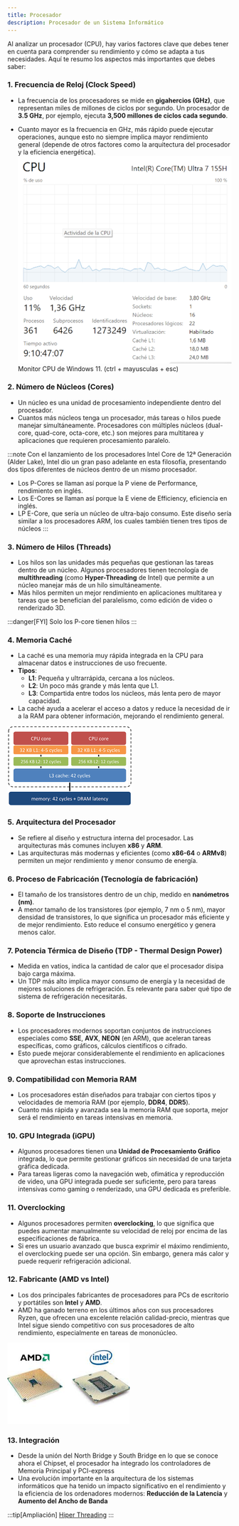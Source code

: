 ```yaml
---
title: Procesador
description: Procesador de un Sistema Informático
---
```


Al analizar un procesador (CPU), hay varios factores clave que debes tener en cuenta para comprender su rendimiento y cómo se adapta a tus necesidades. Aquí te resumo los aspectos más importantes que debes saber:

### 1. **Frecuencia de Reloj (Clock Speed)**
   - La frecuencia de los procesadores se mide en **gigahercios (GHz)**, que representan miles de millones de ciclos por segundo. Un procesador de **3.5 GHz**, por ejemplo, ejecuta **3,500 millones de ciclos cada segundo**.

   - Cuanto mayor es la frecuencia en GHz, más rápido puede ejecutar operaciones, aunque esto no siempre implica mayor rendimiento general (depende de otros factores como la arquitectura del procesador y la eficiencia energética).
![Monitor CPU W11](../../../../assets/ut1/cpuMonitor.png)
Monitor CPU de Windows 11. (ctrl + mayusculas + esc)

### 2. **Número de Núcleos (Cores)**
   - Un núcleo es una unidad de procesamiento independiente dentro del procesador.
   - Cuantos más núcleos tenga un procesador, más tareas o hilos puede manejar simultáneamente. Procesadores con múltiples núcleos (dual-core, quad-core, octa-core, etc.) son mejores para multitarea y aplicaciones que requieren procesamiento paralelo.
   
   :::note
   Con el lanzamiento de los procesadores Intel Core de 12ª Generación (Alder Lake), Intel dio un gran paso adelante en esta filosofía, presentando dos tipos diferentes de núcleos dentro de un mismo procesador.

   - Los P-Cores se llaman así porque la P viene de Performance, rendimiento en inglés.
   - Los E-Cores se llaman así porque la E viene de Efficiency, eficiencia en inglés.
   - LP E-Core, que sería un núcleo de ultra-bajo consumo. Este diseño sería similar a los procesadores ARM, los cuales también tienen tres tipos de núcleos
   :::

### 3. **Número de Hilos (Threads)**
   - Los hilos son las unidades más pequeñas que gestionan las tareas dentro de un núcleo. Algunos procesadores tienen tecnología de **multithreading** (como **Hyper-Threading** de Intel) que permite a un núcleo manejar más de un hilo simultáneamente.
   - Más hilos permiten un mejor rendimiento en aplicaciones multitarea y tareas que se benefician del paralelismo, como edición de video o renderizado 3D.

:::danger[FYI]
Solo los P-core tienen hilos
:::

### 4. **Memoria Caché**
   - La caché es una memoria muy rápida integrada en la CPU para almacenar datos e instrucciones de uso frecuente.
   - **Tipos**: 
     - **L1**: Pequeña y ultrarrápida, cercana a los núcleos.
     - **L2**: Un poco más grande y más lenta que L1.
     - **L3**: Compartida entre todos los núcleos, más lenta pero de mayor capacidad.
   - La caché ayuda a acelerar el acceso a datos y reduce la necesidad de ir a la RAM para obtener información, mejorando el rendimiento general.

   ![Caches L1, L2, L3](../../../../assets/ut1/caches.png) 

### 5. **Arquitectura del Procesador**
   - Se refiere al diseño y estructura interna del procesador. Las arquitecturas más comunes incluyen **x86** y **ARM**.
   - Las arquitecturas más modernas y eficientes (como **x86-64** o **ARMv8**) permiten un mejor rendimiento y menor consumo de energía.

### 6. **Proceso de Fabricación (Tecnología de fabricación)**
   - El tamaño de los transistores dentro de un chip, medido en **nanómetros (nm)**.
   - A menor tamaño de los transistores (por ejemplo, 7 nm o 5 nm), mayor densidad de transistores, lo que significa un procesador más eficiente y de mejor rendimiento. Esto reduce el consumo energético y genera menos calor.

### 7. **Potencia Térmica de Diseño (TDP - Thermal Design Power)**
   - Medida en vatios, indica la cantidad de calor que el procesador disipa bajo carga máxima.
   - Un TDP más alto implica mayor consumo de energía y la necesidad de mejores soluciones de refrigeración. Es relevante para saber qué tipo de sistema de refrigeración necesitarás.

### 8. **Soporte de Instrucciones**
   - Los procesadores modernos soportan conjuntos de instrucciones especiales como **SSE**, **AVX**, **NEON** (en ARM), que aceleran tareas específicas, como gráficos, cálculos científicos o cifrado.
   - Esto puede mejorar considerablemente el rendimiento en aplicaciones que aprovechan estas instrucciones.

### 9. **Compatibilidad con Memoria RAM**
   - Los procesadores están diseñados para trabajar con ciertos tipos y velocidades de memoria RAM (por ejemplo, **DDR4**, **DDR5**).
   - Cuanto más rápida y avanzada sea la memoria RAM que soporta, mejor será el rendimiento en tareas intensivas en memoria.

### 10. **GPU Integrada (iGPU)**
   - Algunos procesadores tienen una **Unidad de Procesamiento Gráfico** integrada, lo que permite gestionar gráficos sin necesidad de una tarjeta gráfica dedicada.
   - Para tareas ligeras como la navegación web, ofimática y reproducción de video, una GPU integrada puede ser suficiente, pero para tareas intensivas como gaming o renderizado, una GPU dedicada es preferible.

### 11. **Overclocking**
   - Algunos procesadores permiten **overclocking**, lo que significa que puedes aumentar manualmente su velocidad de reloj por encima de las especificaciones de fábrica.
   - Si eres un usuario avanzado que busca exprimir el máximo rendimiento, el overclocking puede ser una opción. Sin embargo, genera más calor y puede requerir refrigeración adicional.

### 12. **Fabricante (AMD vs Intel)**
   - Los dos principales fabricantes de procesadores para PCs de escritorio y portátiles son **Intel** y **AMD**.
   - AMD ha ganado terreno en los últimos años con sus procesadores Ryzen, que ofrecen una excelente relación calidad-precio, mientras que Intel sigue siendo competitivo con sus procesadores de alto rendimiento, especialmente en tareas de mononúcleo.

![Procesador AMD e Intel](../../../../assets/ut1/procesador.jpg) 

### 13. **Integración**
   - Desde la unión del North Bridge y South Bridge en lo que se conoce ahora el Chipset, el procesador ha integrado los controladores de Memoria Principal y PCI-express
   - Una evolución importante en la arquitectura de los sistemas informáticos que ha tenido un impacto significativo en el rendimiento y la eficiencia de los ordenadores modernos: **Reducción de la Latencia** y **Aumento del Ancho de Banda**

:::tip[Ampliación]
[Hiper Threading](https://www.youtube.com/watch?v=lrT9Bl0MCXQ)
:::